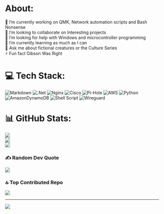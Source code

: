 # About:
🔭 I’m currently working on QMK, Network automation scripts and Bash Nonsense<br>👯 I’m looking to collaborate on Interesting projects<br>🤝 I’m looking for help with Windows and microcontroller programming<br>🌱 I’m currently learning as much as I can<br>💬 Ask me about fictional creatures or the Culture Series<br>⚡ Fun fact Gibson Was Right


# 💻 Tech Stack:
![Markdown](https://img.shields.io/badge/markdown-%23000000.svg?style=for-the-badge&logo=markdown&logoColor=white) ![.Net](https://img.shields.io/badge/.NET-5C2D91?style=for-the-badge&logo=.net&logoColor=white) ![Nginx](https://img.shields.io/badge/nginx-%23009639.svg?style=for-the-badge&logo=nginx&logoColor=white) ![Cisco](https://img.shields.io/badge/cisco-%23049fd9.svg?style=for-the-badge&logo=cisco&logoColor=black) ![Pi-Hole](https://img.shields.io/badge/pihole-%2396060C.svg?style=for-the-badge&logo=pi-hole&logoColor=white) ![AWS](https://img.shields.io/badge/AWS-%23FF9900.svg?style=for-the-badge&logo=amazon-aws&logoColor=white) ![Python](https://img.shields.io/badge/python-3670A0?style=for-the-badge&logo=python&logoColor=ffdd54) ![AmazonDynamoDB](https://img.shields.io/badge/Amazon%20DynamoDB-4053D6?style=for-the-badge&logo=Amazon%20DynamoDB&logoColor=white) ![Shell Script](https://img.shields.io/badge/shell_script-%23121011.svg?style=for-the-badge&logo=gnu-bash&logoColor=white) ![Wireguard](https://img.shields.io/badge/wireguard-%2388171A.svg?style=for-the-badge&logo=wireguard&logoColor=white)
# 📊 GitHub Stats:
![](https://github-readme-stats.vercel.app/api?username=dagonstrykre&theme=shadow_red&hide_border=true&include_all_commits=false&count_private=false)<br/>
![](https://github-readme-streak-stats.herokuapp.com/?user=dagonstrykre&theme=shadow_red&hide_border=true)<br/>
![](https://github-readme-stats.vercel.app/api/top-langs/?username=dagonstrykre&theme=shadow_red&hide_border=true&include_all_commits=false&count_private=false&layout=compact)

### ✍️ Random Dev Quote
![](https://quotes-github-readme.vercel.app/api?type=horizontal&theme=dark)

### 🔝 Top Contributed Repo
![](https://github-contributor-stats.vercel.app/api?username=dagonstrykre&limit=5&theme=shadow_red&combine_all_yearly_contributions=true)

---
[![](https://visitcount.itsvg.in/api?id=dagonstrykre&icon=5&color=4)](https://visitcount.itsvg.in)

<!-- Proudly created with GPRM ( https://gprm.itsvg.in ) -->
